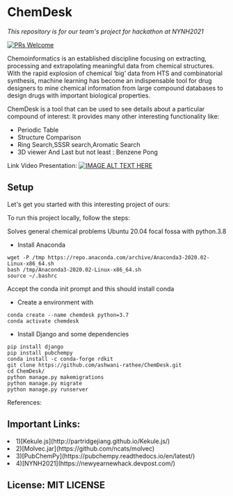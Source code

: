 # ChemDesk
<i>This repository is for our team's project for hackathon at NYNH2021</i>

[![PRs Welcome](https://img.shields.io/badge/PRs-welcome-brightgreen.svg?style=shields)](http://makeapullrequest.com)

Chemoinformatics is an established discipline focusing on extracting, processing and extrapolating meaningful data from chemical structures. With the rapid explosion of chemical ‘big’ data from HTS and combinatorial synthesis, machine learning has become an indispensable tool for drug designers to mine chemical information from large compound databases to design drugs with important biological properties. 

ChemDesk is a tool that can be used to see details about a particular compound of interest:
It provides many other interesting functionality like:
- Periodic Table
- Structure Comparison
- Ring Search,SSSR search,Aromatic Search
- 3D viewer
And Last but not least :
Benzene Pong

Link Video Presentation:
[![IMAGE ALT TEXT HERE](https://i.imgur.com/w7iXJnd.png)](https://www.youtube.com/watch?v=VoGL36zZ-88)

## Setup
Let's get you started with this interesting project of ours:

To run this project locally, follow the steps:

Solves general chemical problems
Ubuntu 20.04 focal fossa with python.3.8
- Install Anaconda
```
wget -P /tmp https://repo.anaconda.com/archive/Anaconda3-2020.02-Linux-x86_64.sh
bash /tmp/Anaconda3-2020.02-Linux-x86_64.sh
source ~/.bashrc
```

 Accept the conda init prompt and this should install conda
 
- Create a environment with 
```
conda create --name chemdesk python=3.7
conda activate chemdesk
```

- Install Django and some dependencies
```
pip install django
pip install pubchempy
conda install -c conda-forge rdkit
git clone https://github.com/ashwani-rathee/ChemDesk.git
cd ChemDesk/
python manage.py makemigrations
python manage.py migrate
python manage.py runserver
```
References:
## Important Links:
<li>1)[Kekule.js](http://partridgejiang.github.io/Kekule.js/)</li>
<li>2)[Molvec.jar](https://github.com/ncats/molvec)</li>
<li>3)[PubChemPy](https://pubchempy.readthedocs.io/en/latest/)</li>
<li>4)[NYNH2021](https://newyearnewhack.devpost.com/)</li>

## License: MIT LICENSE
